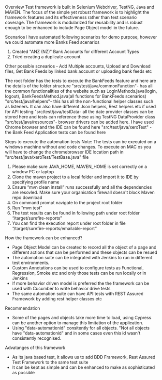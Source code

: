 Overview
Test framework is built in Selenium Webdriver, TestNG, Java and MAVEN. 
The focus of the simple yet robust framework is to highlight the framework features and its effectiveness rather than test scenario coverage.
The framework is modularized for reusability and is robust enough to be enhanced to include Page Object model in the future.

Scenarios
I have automated following scenarios for demo purpose, however we could automate more Banks Feed scenarios
1) Created "ANZ (NZ)" Bank Accounts for different Account Types
2) Tried creating a duplicate account

Other possible scnearios - Add Multiple accounts, Upload and Download files, Get Bank Feeds by linked bank account or uploading bank feeds etc

The root folder has the tests to execute the BankFeeds feature and here are the details of the folder structure
"src/test/java/commonFunction"- has all the common functionalities of the website such as LoginMethods.java(login, logout),
                                BankFeedsMethod.java(all functions for BankFeeds scenarios)
"src/test/java/helpers"- this has all the non-functional helper classes such as listeners. It can also have different Json helpers,
                         Rest helpers etc if used for API testing 
"src/test/java/testData- all the date provider classes can be stored here and tests can reference these using TestNG DataProvider class
"src/test/java/resources"- browser drivers can be added here. I have used Chrome browser and the IDE can be found here
"src/test/java/xeroTest" - the Bank Feed Application tests can be found here

Steps to execute the automation tests
Note: The tests can be executed on a windows machine without and code changes. 
      To execute on MAC os you will have to change the chromebrowser IDE location path in "src/test/java/xeroTest/TestBase.java" file
1) Please make sure JAVA_HOME, MAVEN_HOME is set correctly on a window PC or laptop
2) Clone the maven project to a local folder and import it to IDE by specifying profile name
3) Ensure “mvn clean install” runs successfully and all the dependencies are resovled. Make sure your organisation firewall doesn't block Maven repo download
4) On command prompt navigate to the project root folder
5) Run “mvn test”
6) The test results can be found in following path under root folder “/target/surefire-reports”
7) You can find the execution report under root folder in file “/target/surefire-reports/emailable-report”

How the framework can be enhanced?
- Page Object Model can be created to record all the object of a page and different actions that can be performed and these objects can be resued
- The automation suite can be integrated with Jenkins to run in different test environments.
- Custom Annotations can be used to configure tests as Functional, Regression, Smoke etc and only those tests can be run locally or in Jenkins
- If more behavior driven model is preferred the the framework can be used with Cucumber to write behavior drive tests
- The same automation suite can have API tests with REST Assured Framework by adding rest helper classes etc

Recommendation
- Some of the pages and objects take more time to load, using Cypress can be another option to manage this limitation of the application.
- Using "data-automationid" consitently for all objects. "Not all objects have "data-automationid" and in some cases even this id wasn't consistently recognised.

Advatanges of this framework
- As its java based test, it allows us to add BDD Framework, Rest Assured Test Framework to the same test suite
- It can be kept as simple and can be enhanced to make as sophisticated as possible

